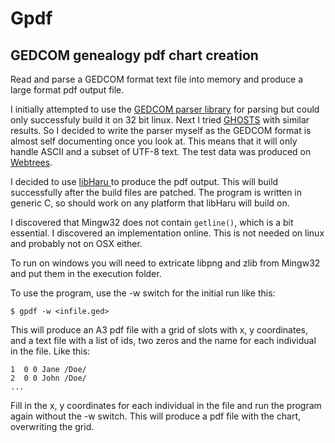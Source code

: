 # Gpdf
## GEDCOM genealogy pdf chart creation

Read and parse a GEDCOM format text file into memory and produce a
large format pdf output file.

I initially attempted to use the
[GEDCOM parser library](http://gedcom-parse.sourceforge.net) for
parsing but could only successfuly build it on 32 bit linux. Next I
tried [GHOSTS](http://www.nongnu.org/ghosts/users/index.html) with
similar results. So I decided to write the parser myself as the GEDCOM
format is almost self documenting once you look at. This means that it
will only handle ASCII and a subset of UTF-8 text. The test data was
produced on [Webtrees](https://www.webtrees.net/index.php/en).

I decided to use [libHaru ](http://libharu.org) to produce the pdf
output. This will build successfully after the build files are
patched. The program is written in generic C, so should work on any
platform that libHaru will build on.

I discovered that Mingw32 does not contain `getline()`, which is a bit
essential. I discovered an implementation online. This is not needed
on linux and probably not on OSX either.

To run on windows you will need to extricate libpng and zlib from
Mingw32 and put them in the execution folder.

To use the program, use the -w switch for the initial run like this:
```
$ gpdf -w <infile.ged>
```
This will produce an A3 pdf file with a grid of slots with x, y
coordinates, and a text file with a list of ids, two zeros and the
name for each individual in the file. Like this:
```
1  0 0 Jane /Doe/
2  0 0 John /Doe/
...
```
Fill in the x, y coordinates for each individual in the file and run
the program again without the -w switch. This will produce a pdf file
with the chart, overwriting the grid.

